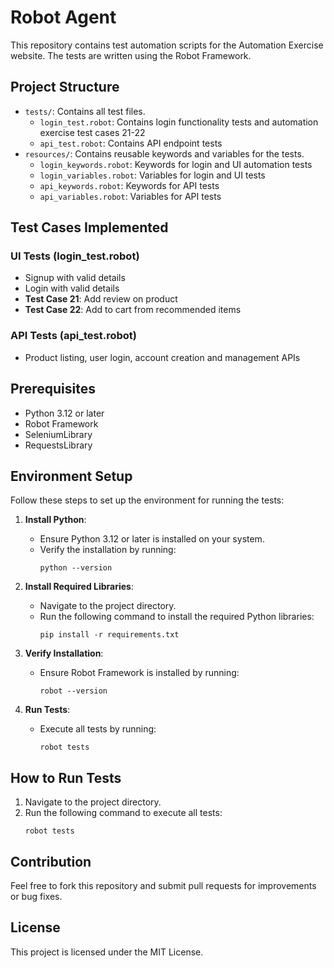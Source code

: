 # Robot Agent

This repository contains test automation scripts for the Automation Exercise website. The tests are written using the Robot Framework.

## Project Structure

- `tests/`: Contains all test files.
  - `login_test.robot`: Contains login functionality tests and automation exercise test cases 21-22
  - `api_test.robot`: Contains API endpoint tests
- `resources/`: Contains reusable keywords and variables for the tests.
  - `login_keywords.robot`: Keywords for login and UI automation tests
  - `login_variables.robot`: Variables for login and UI tests
  - `api_keywords.robot`: Keywords for API tests  
  - `api_variables.robot`: Variables for API tests

## Test Cases Implemented

### UI Tests (login_test.robot)
- Signup with valid details
- Login with valid details  
- **Test Case 21**: Add review on product
- **Test Case 22**: Add to cart from recommended items

### API Tests (api_test.robot)
- Product listing, user login, account creation and management APIs

## Prerequisites

- Python 3.12 or later
- Robot Framework
- SeleniumLibrary
- RequestsLibrary

## Environment Setup

Follow these steps to set up the environment for running the tests:

1. **Install Python**:
   - Ensure Python 3.12 or later is installed on your system.
   - Verify the installation by running:
     ```
     python --version
     ```

2. **Install Required Libraries**:
   - Navigate to the project directory.
   - Run the following command to install the required Python libraries:
     ```
     pip install -r requirements.txt
     ```

3. **Verify Installation**:
   - Ensure Robot Framework is installed by running:
     ```
     robot --version
     ```

4. **Run Tests**:
   - Execute all tests by running:
     ```
     robot tests
     ```

## How to Run Tests

1. Navigate to the project directory.
2. Run the following command to execute all tests:
   ```
   robot tests
   ```

## Contribution

Feel free to fork this repository and submit pull requests for improvements or bug fixes.

## License

This project is licensed under the MIT License.